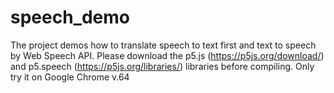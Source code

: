 # speech_demo
The project demos how to translate speech to text first and text to speech by Web Speech API.
Please download the p5.js (https://p5js.org/download/) and p5.speech (https://p5js.org/libraries/) libraries before compiling.
Only try it on Google Chrome v.64


